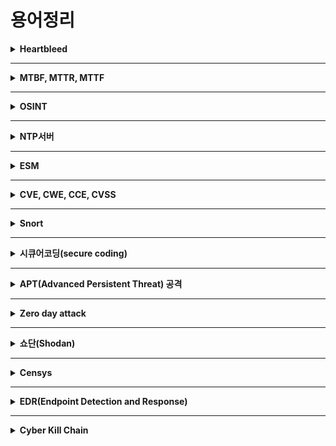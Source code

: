 
# 용어정리


<details markdown="1">
<summary><b>Heartbleed</b></summary>

<br/>
HeartBleed란 OpenSSL 1.0.1 버전에서 발견된 매우 위험한 취약점 입니다. OpenSSL을 구성하고 있는 TLS/DTLS의 HeartBeat 확장규격에서 발견된 취약점으로, 해당 취약점을 이용하면 서버와 클라이언트 사이에 주고받는 정보들을 탈취할 수 있습니다.

[more..](https://blog.alyac.co.kr/76)

</details>

---

<details markdown="1">
<summary><b>MTBF, MTTR, MTTF</b></summary>

<br/>
**MTBF**(Mean Time Between Failure) : 평균 고장 시간 간격<br/>
**MTTR**(Mean Time To Repair) : 평균 수리 시간<br/>
**MTTF**(Mean Time to Failure) : 평균 고장시간<br/>

![Image](https://user-images.githubusercontent.com/76420201/104976336-570feb80-5a40-11eb-943f-20656fe1861c.png)

MTTR 은 평균적으로 걸리는 수리시간을 말합니다.<br/>
MTTF는 평균 고장시간으로 첫 사용부터 고장시간까지를 의미합니다.<br/>
MTBF는 MTBF = MTTR + MTTF 입니다.<br/>

[more..](https://m.blog.naver.com/sigmagil/222000246303)

</details>

---

<details markdown="1">
<summary><b>OSINT</b></summary>

<br/>
공개출처정보(open source intelligence, OSINT)는 공개된 출처에서 얻은 정보들을 말한다. 혹은 오픈소스 인텔리전스 또는 공개정보, 공개된 정보, 공개소스정보, 오픈소스정보 등으로도 불린다.

[more..](https://mrrootable.tistory.com/90)

</details>

---

<details markdown="1">
<summary><b>NTP서버</b></summary>

<br/>
Network Time Protocol의 약자로 Network 상에 연결된 장비와 장비 간에 시간 정보를 동기화하기 위한 프로토콜

[more..](https://aorica.tistory.com/46)

</details>

---

<details markdown="1">
<summary><b>ESM</b></summary>

<br/>
통합보안관리(Enterprise Security Management, ESM) 전산환경의 장애 발생 시 중앙에서 원격으로 통제하여 처리 및 조치를 취할 수 있도록 전산환경의 성능이나 보안의 취약성을 종합 관리하여 시스템의 안전성을 높여주는 시스템

[more..](https://m.blog.naver.com/PostView.nhn?blogId=on21life&logNo=221388898666&proxyReferer=https:%2F%2Fwww.google.com%2F)

</details>

---

<details markdown="1">
<summary><b>CVE, CWE, CCE, CVSS</b></summary>


```note
**취약점**(Vulnerability)이란, **정보시스템이나 소프트웨어 상에 존재하는 보안상의 약점**을 말한다.

기업에서 해킹이나 서비스 장애, 데이터 유출, 변조, 삭제 등이 일어난 경우, 이러한 시스템 상의 취약점을 악용하여 피해가 발생하게 된다.
```

CVE(Common Vulnerabilities and Exposures): 컴퓨터 하드웨어 또는 소프트웨어 결함이나 체계, 설계상의 취약점

CWE(Common Weakness Enumeration): 다양한 언어 (C, C++, C#, Python..) 및 아키텍쳐, 디자인 설계, 코딩 등의 개발단계에서 발생가능한 취약점

CCE(Common Configuration Enumeration): 사용자에게 허용된 권한 이상의 동작을 허용하거나, 범위 이상의 정보 열람, 변조, 유출을 가능하게 하는 시스템 설정 상의 취약점

CVSS(Common Vulnerability Scoring System): CVSS는 공통 취약점 등급 시스템으로 해석할 수 있으며, 취약점 위험도를 계산할 수 있는 개방형 프레임워크이다. 취약점의 위험도 평가를 위해 취약점의 접근 경로, 복잡성, 인증 여부, 사용자 인터페이스, 기밀성, 무결성, 가용성 등 여러 항목을 사용한다. 점수를 계산할 수 있는 사이트는 NIST(National Institute of Standards and Technology)에서 관리하고 있는 NVD에서 제공하고 있다.<br/>

[more..](https://m.blog.naver.com/lhi5693/221676723094)

</details>


---

<details markdown="1">
<summary><b>Snort</b></summary>

<br/>
스노트(snort)는 오픈소스 네트워크 침입 탐지 시스템이다. 또한, 침입 탐지 시스템 IDS의 대명사로 사용된다.<br/>

[more..](https://nan491.tistory.com/entry/VMware-Snort%EC%97%90-%EB%8C%80%ED%95%98%EC%97%AC-%EC%95%8C%EC%95%84%EB%B3%B4%EA%B8%B0-%EC%8B%A4%EC%8A%B5%ED%95%98%EA%B8%B0-1)

</details>

---

<details markdown="1">
<summary><b>시큐어코딩(secure coding)</b></summary>

<br>
소프트웨어(SW)를 개발함에 있어 개발자의 실수, 논리적 오류 등으로 인해 SW에 내포될 수 있는 보안취약점(vulnerability)을 배제하기 위한 코딩 기법을 뜻 한다. 

[more..](https://m.blog.naver.com/PostView.nhn?blogId=gs_info&logNo=220707616924&proxyReferer=https:%2F%2Fwww.google.com%2F)

</details>

---

<details markdown="1">
<summary><b>APT(Advanced Persistent Threat) 공격</b></summary>

<br>
APT는 ‘지능형 지속 공격(Advanced Persistent Threat)’의 약자로, 오랜 기간에 걸친 지속적인 해킹 시도를 통해 개인정보와 같은 중요한 데이터를 유출하는 형태의 공격을 의미합니다.

[more..](https://www.samsungsemiconstory.com/1912)

</details>

---

<details markdown="1">
<summary><b>Zero day attack</b></summary>

<br>
제로 데이 공격(또는 제로 데이 위협, Zero-Day Attack)은 컴퓨터 소프트웨어의 취약점을 공격하는 기술적 위협으로, 해당 취약점에 대한 패치가 나오지 않은 시점에서 이루어지는 공격을 말한다. 이러한 시점에서 만들어진 취약점 공격(익스플로잇)을 제로 데이 취약점 공격이라고도 한다.

제로 데이 공격 대상물이 되는 프로그램은 공식적으로 패치가 배포되기 전에 감행된다. 이런 프로그램들은 보통 대중들에게 공개되기 전 공격자들에게로 배포된다. 단어의 어원은 공격이 감행되는 시점에서 유래한 것이다. 제로 데이 공격 대상물은 대중과 프로그램 배포자들이 잘 모르는 것이 보통이다

[more..](https://ko.wikipedia.org/wiki/%EC%A0%9C%EB%A1%9C_%EB%8D%B0%EC%9D%B4_%EA%B3%B5%EA%B2%A9)

</details>

---

<details markdown="1">
<summary><b>쇼단(Shodan)</b></summary>

<br>
쇼단(Shodan) 검색엔진은 “보안취약점을 가진 시스템”을 찾아 내어, 보안을 강화하기 위한 수단으로 개발되었지만, “보안취약점을 가진 시스템”을 찾아 주는 기능을 가지고 있기 때문에, “어둠의 구글” , “해커들의 놀이터” 라는 별칭이 따라 붙고 있습니다.

[more..](https://m.blog.naver.com/PostView.nhn?blogId=aepkoreanet&logNo=221384830952&proxyReferer=https:%2F%2Fwww.google.com%2F)

</details>

---

<details markdown="1">
<summary><b>Censys</b></summary>

<br>
censys는 인터넷과 연결된 수많은 호스트와 네트워크 정보를 조회할 수 있는 검색 엔진이다. 전 세계 인터넷 상 40억개의 달하는 IP주소를 5분 이내에 스캔해 외부 인터넷과 연결된 수 많은 시스템들에 대한 정보를 조회하는 ZMap과 ZGrab을 통해 핑(ping) 작업을 하여, 어떠한 형태의 디바이스들이 응답했는지 인지하고, 암호화 방식을 사용했는지, 어떤 형태로 구성되었는지 해당 소프트웨어에 대한 세부적인 부분들을 파악 할 수 있다.

[more..](https://blog.naver.com/chogar/220962239041)

</details>

---

<details markdown="1">
<summary><b>EDR(Endpoint Detection and Response)</b></summary>

<br>
아직까지 일반적인 클라이언트에서 가장 많이 활용화 되고 있는 것은 단연 일반적인 백신이다. 그러나 사이버 공격은 나날이 지능화 되어 가고 있기 때문에, 기존의 백신으로는 제로데이 공격, APT 공격을 비롯한 현 공격 추세에 적절한 솔루션이라고 말하기에는 무리가 있다. 그래서 이러한 한계점을 어느정도 보완할 수 있는 클라이언트 보안 솔루션이 바로 EDR이다. Endpoint Detection and Response 단어 그 자체에서도 알 수 있듯이, 엔드포인트 위주의 보안 솔루션을 일컫는다.

EDR이란 클라이언트 자체에서의 보안을 말하는데, 클라이언트에 설치되어 특정한 행동이나 이상징후가 보이면 바로 탐지 그리고 그것에 대한 대응을 한다. 이러한 특징을 가지는 것에 대표는 백신이라고 할 수 있다. 그러나 백신과 다른 이유는 백신이 시그니처와 패턴 위주로 악성 공격을 탐지한다고 하면, EDR은 머신러닝과 인공지능을 활용해 탐지를 한다. 그렇다고 EDR이 패턴과 시그니처 탐지를 안 한다고 한다면 그것 또한 아니다. 클라이언트에 깔려 있는 EDR의 에이전트는 클라이언트의 거의 모든 행동을 관찰하고 분석하며, 그러한 관찰한 내용들을 서버에 있는 DB와 대조를 하고, 일치하는 것이 없으면 머신러닝과 인공지능을 이용해 위협을 대응해 가기 시작한다. (예를 들어 클라이언트가 메일을 보고 행위를 취할 때 메일을 분석하고 위협을 차단하거나 문서를 읽을 때 적절한 문서인지 판단하는 역할을 한다.)

[more..](https://www.somansa.com/introduce/newsevent/why_endpoint_detection_and_response_solution/)

</details>

---

<details markdown="1">
<summary><b>Cyber Kill Chain</b></summary>

<br>
APT에 대응하기 위해 록히드 마틴사가 제시한 방법으로, 공격자의 공격 단계 중 하나만 사전에 확실히 제거해도 실제 공격까지 이어질 수 없다는 점에 착안한 방어전략이다.

[more..](https://www.itworld.co.kr/news/100774)

</details>
